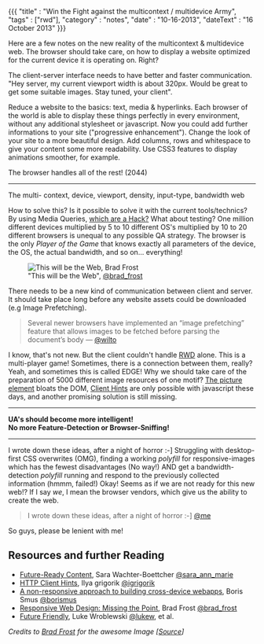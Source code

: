 {{{
    "title"    : "Win the Fight against the multicontext / multidevice Army",
    "tags"     : ["rwd"],
    "category" : "notes",
    "date"     : "10-16-2013",
    "dateText" : "16 October 2013"
}}}

Here are a few notes on the new reality of the multicontext & multidevice web. The browser should take care, on how to display a website optimized for the current device it is operating on. Right?

<!--more-->

The client-server interface needs to have better and faster communication. "Hey server, my current viewport width is about 320px. Would be great to get some suitable images. Stay tuned, your client".

Reduce a website to the basics: text, media & hyperlinks. Each browser of the world is able to display these things perfectly in every environment, without any additional stylesheet or javascript.
Now you could add further informations to your site ("progressive enhancement"). Change the look of your site to a more beautiful design. Add columns, rows and whitespace to give your content some more readability.
Use CSS3 features to display animations smoother, for example.

The browser handles all of the rest! (2044)

---

The multi- context, device, viewport, density, input-type, bandwidth web<br>

How to solve this? Is it possible to solve it with the current tools/technics? By using Media Queries, [which are a Hack?](http://ianstormtaylor.com/media-queries-are-a-hack/) What about testing? One million different devices multiplied by 5 to 10 different OS's multiplied by 10 to 20 different browsers is unequal to any possible QA strategy.
The browser is the only *Player of the Game* that knows exactly all parameters of the device, the OS, the actual bandwidth, and so on... everything!

<figure>
  <img src="http://andreasklein.org/gfx/this-will-be-the-web.png" alt="This will be the Web, Brad Frost">
  <figcaption>
    "This will be the Web", <a href="https://twitter.com/brad_frost">@brad_frost</a>
  </figcaption>
</figure>

There needs to be a new kind of communication between client and server. It should take place long before any website assets could be downloaded (e.g Image Prefetching).

> Several newer browsers have implemented an “image prefetching” feature that allows images to be fetched before parsing the document’s body — [@wilto](https://twitter.com/wilto)

I know, that's not new. But the client couldn't handle [RWD](http://alistapart.com/article/responsive-web-design) alone. This is a multi-player game! Sometimes, there is a connection between them, really? Yeah, and sometimes this is called EDGE!
Why we should take care of the preparation of 5000 different image resources of one motif?  [The picture element](http://www.w3.org/TR/html-picture-element/) bloats the DOM, [Client Hints](https://github.com/igrigorik/http-client-hints) are only possible with javascript these days, and another promising solution is still missing.

---

**UA's should become more intelligent!**<br>
**No more Feature-Detection or Browser-Sniffing!**

---

I wrote down these ideas, after a night of horror :-]
Struggling with desktop-first CSS overwrites (OMG), finding a working *polyfill* for responsive-images which has the fewest disadvantages (No way!) AND get a bandwidth-detection *polyfill* running and respond to the previously collected information (hmmm, failed!)
Okay! Seems as if we are not ready for this new web!? If I say *we*, I mean the browser vendors, which give us the ability to create the web.

> I wrote down these ideas, after a night of horror :-] [@me](http://twitter.com/ixisio)

So guys, please be lenient with me!


## Resources and further Reading

* [Future-Ready Content](http://alistapart.com/article/future-ready-content), Sara Wachter-Boettcher [@sara_ann_marie](https://twitter.com/sara_ann_marie)
* [HTTP Client Hints](http://tools.ietf.org/html/draft-grigorik-http-client-hints-00), Ilya grigorik [@igrigorik](https://twitter.com/igrigorik)
* [A non-responsive approach to building cross-device webapps](http://www.html5rocks.com/en/mobile/cross-device/), Boris Smus [@borismus](https://twitter.com/borismus)
* [Responsive Web Design: Missing the Point](http://bradfrostweb.com/blog/web/responsive-web-design-missing-the-point/), Brad Frost [@brad_frost](https://twitter.com/brad_frost)
* [Future Friendly](http://futurefriend.ly/), Luke Wroblewski [@lukew](https://twitter.com/lukew), et al.

*Credits to [Brad Frost](https://twitter.com/brad_frost) for the awesome Image [[Source](http://bradfrostweb.com/blog/post/this-is-the-web/)]*




